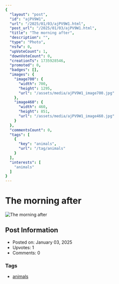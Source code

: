 ```yaml
---
{
  "layout": "post",
  "id": "ajPV9W1",
  "url": "/2025/01/03/ajPV9W1.html",
  "post_url": "/2025/01/03/ajPV9W1.html",
  "title": "The morning after",
  "description": "",
  "type": "Photo",
  "nsfw": 0,
  "upVoteCount": 1,
  "downVoteCount": 0,
  "creationTs": 1735928546,
  "promoted": 0,
  "badges": [],
  "images": {
    "image700": {
      "width": 700,
      "height": 1295,
      "url": "/assets/media/ajPV9W1_image700.jpg"
    },
    "image460": {
      "width": 460,
      "height": 851,
      "url": "/assets/media/ajPV9W1_image460.jpg"
    }
  },
  "commentsCount": 0,
  "tags": [
    {
      "key": "animals",
      "url": "/tag/animals"
    }
  ],
  "interests": [
    "animals"
  ]
}
---
```


# The morning after

![The morning after](/assets/media/ajPV9W1_image700.jpg)

## Post Information

- Posted on: January 03, 2025
- Upvotes: 1
- Comments: 0

### Tags

- [animals](/tag/animals)
